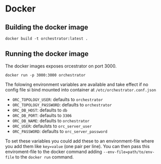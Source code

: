 # Docker

## Building the docker image
```
docker build -t orchestrator:latest .
```

## Running the docker image
The docker images exposes orcestrator on port 3000.

```
docker run -p 3000:3000 orchestrator
```

The folowing environment variables are available and take effect if no config
file si bind mounted into container at `/etc/orchestrator.conf.json`

* `ORC_TOPOLOGY_USER`: defaults to `orchestrator`
* `ORC_TOPOLOGY_PASSWORD`: defaults to `orchestrator`
* `ORC_DB_HOST`: defaults to `db`
* `ORC_DB_PORT`: defaults to `3306`
* `ORC_DB_NAME`: defaults to `orchestrator`
* `ORC_USER`: defaulsts to `orc_server_user`
* `ORC_PASSWORD`: defaults to `orc_server_password`

To set these variables you could add these to an environment-file where you add them like `key=value` (one pair per line). You can then pass this enviroment-file to the docker command adding `--env-file=path/to/env-file` to the `docker run` command.
